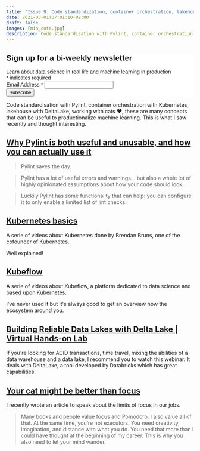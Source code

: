 ```yaml
---
title: "Issue 9: Code standardization, container orchestration, lakehouse, cats: concepts needed to productionalize machine learning models"
date: 2021-03-01T07:01:10+02:00
draft: false
images: [mia_cute.jpg] 
description: Code standardisation with Pylint, container orchestration with Kubernetes, lakehouse with DeltaLake, working with cats <3, these are many concepts that can be useful to productionalize machine learning. This is what I saw recently and thought interesting.
---
```


<!-- Begin Mailchimp Signup Form -->
<link href="//cdn-images.mailchimp.com/embedcode/classic-10_7.css" rel="stylesheet" type="text/css">
<style type="text/css">
	#mc_embed_signup{background:#fff; clear:left; font:14px Helvetica,Arial,sans-serif; }
	/* Add your own Mailchimp form style overrides in your site stylesheet or in this style block.
	   We recommend moving this block and the preceding CSS link to the HEAD of your HTML file. */
</style>
<div id="mc_embed_signup">
<form action="https://github.us7.list-manage.com/subscribe/post?u=2170356f90245aa31be7ff655&amp;id=aabf54b022" method="post" id="mc-embedded-subscribe-form" name="mc-embedded-subscribe-form" class="validate" target="_blank" novalidate>
    <div id="mc_embed_signup_scroll">
	<h2>Sign up for a bi-weekly newsletter</h2>
    <div>Learn about data science in real life and machine learning in production</div>
<div class="indicates-required"><span class="asterisk">*</span> indicates required</div>
<div class="mc-field-group">
	<label for="mce-EMAIL">Email Address  <span class="asterisk">*</span>
</label>
	<input type="email" value="" name="EMAIL" class="required email" id="mce-EMAIL">
</div>
	<div id="mce-responses" class="clear">
		<div class="response" id="mce-error-response" style="display:none"></div>
		<div class="response" id="mce-success-response" style="display:none"></div>
	</div>    <!-- real people should not fill this in and expect good things - do not remove this or risk form bot signups-->
    <div style="position: absolute; left: -5000px;" aria-hidden="true"><input type="text" name="b_2170356f90245aa31be7ff655_aabf54b022" tabindex="-1" value=""></div>
    <div class="clear"><input type="submit" value="Subscribe" name="subscribe" id="mc-embedded-subscribe" class="button"></div>
    </div>
</form>
</div>

Code standardisation with Pylint, container orchestration with Kubernetes, lakehouse with DeltaLake, working with cats :heart:, these are many concepts that can be useful to productionalize machine learning. This is what I saw recently and thought interesting.

## [Why Pylint is both useful and unusable, and how you can actually use it](https://pythonspeed.com/articles/pylint/)

> Pylint saves the day.

> Pylint has a lot of useful errors and warnings… but also a whole lot of highly opinionated assumptions about how your code should look.

> Luckily Pylint has some functionality that can help: you can configure it to only enable a limited list of lint checks.

## [Kubernetes basics](https://www.youtube.com/watch?v=q1PcAawa4Bg&list=PLLasX02E8BPCrIhFrc_ZiINhbRkYMKdPT)

A serie of videos about Kubernetes done by Brendan Bruns, one of the cofounder of Kubernetes.

Well explained!

## [Kubeflow](https://www.youtube.com/watch?v=dC659IsHNyg&list=PLIivdWyY5sqLS4lN75RPDEyBgTro_YX7x&index=3)

A serie of videos about Kubeflow, a platform dedicated to data science and based upon Kubernetes.

I've never used it but it's always good to get an overview how the ecosystem around you.

## [Building Reliable Data Lakes with Delta Lake | Virtual Hands-on Lab](https://databricks.com/p/webinar/building-reliable-data-lakes-with-delta-lake-virtual-hands-on-lab)

If you're looking for ACID transactions, time travel, mixing the abilities of a data warehouse and a data lake, I recommend you to watch this webinar. It deals with DeltaLake, a tool developed by Databricks which has great capabilities.

## [Your cat might be better than focus](https://mlinreallife.github.io/posts/no_need_for_focus/)

I recently wrote an article to speak about the limits of focus in our jobs.

> Many books and people value focus and Pomodoro. I also value all of that. At the same time, you’re not executors. You need creativity, imagination, and distance with what you do. You need that more than I could have thought at the beginning of my career. This is why you also need to let your mind wander.
